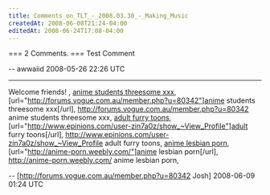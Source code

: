 ```yaml
---
title: Comments_on_TLT_-_2008.03.30_-_Making_Music
createdAt: 2008-06-08T21:24-04:00
editedAt: 2008-06-24T17:08-04:00
---
```


=== 2 Comments. ===
Test Comment

-- awwaiid 2008-05-26 22:26 UTC


----

Welcome friends! , <a href="http://forums.vogue.com.au/member.php?u=80342">anime students threesome xxx</a>, [url="http://forums.vogue.com.au/member.php?u=80342"]anime students threesome xxx[/url], http://forums.vogue.com.au/member.php?u=80342 anime students threesome xxx, <a href="http://www.epinions.com/user-zin7a0z/show_~View_Profile">adult furry toons</a>, [url="http://www.epinions.com/user-zin7a0z/show_~View_Profile"]adult furry toons[/url], http://www.epinions.com/user-zin7a0z/show_~View_Profile adult furry toons, <a href="http://anime-porn.weebly.com/">anime lesbian porn</a>, [url="http://anime-porn.weebly.com/"]anime lesbian porn[/url], http://anime-porn.weebly.com/ anime lesbian porn,

-- [http://forums.vogue.com.au/member.php?u=80342 Josh] 2008-06-09 01:24 UTC


